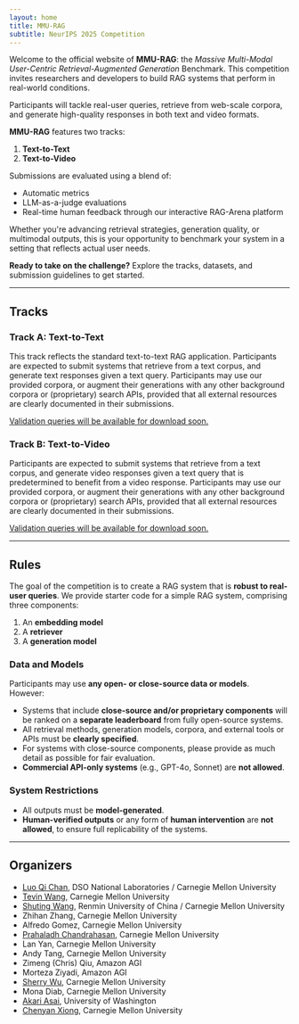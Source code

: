 ```yaml
---
layout: home
title: MMU-RAG
subtitle: NeurIPS 2025 Competition
---
```


Welcome to the official website of **MMU-RAG**: the *Massive Multi-Modal User-Centric Retrieval-Augmented Generation* Benchmark. This competition invites researchers and developers to build RAG systems that perform in real-world conditions.

Participants will tackle real-user queries, retrieve from web-scale corpora, and generate high-quality responses in both text and video formats.

**MMU-RAG** features two tracks:  
1. **Text-to-Text**  
2. **Text-to-Video**

Submissions are evaluated using a blend of:
- Automatic metrics
- LLM-as-a-judge evaluations
- Real-time human feedback through our interactive RAG-Arena platform

Whether you're advancing retrieval strategies, generation quality, or multimodal outputs, this is your opportunity to benchmark your system in a setting that reflects actual user needs.

**Ready to take on the challenge?** Explore the tracks, datasets, and submission guidelines to get started.

---

## Tracks

### Track A: Text-to-Text

This track reflects the standard text-to-text RAG application. Participants are expected to submit systems that retrieve from a text corpus, and generate text responses given a text query. Participants may use our provided corpora, or augment their generations with any other background corpora or (proprietary) search APIs, provided that all external resources are clearly documented in their submissions.

[Validation queries will be available for download soon.](#) <!-- Replace with actual download link -->

### Track B: Text-to-Video

Participants are expected to submit systems that retrieve from a text corpus, and generate video responses given a text query that is predetermined to benefit from a video response. Participants may use our provided corpora, or augment their generations with any other background corpora or (proprietary) search APIs, provided that all external resources are clearly documented in their submissions.

[Validation queries will be available for download soon.](#) <!-- Replace with actual download link -->

---

## Rules

The goal of the competition is to create a RAG system that is **robust to real-user queries**. We provide starter code for a simple RAG system, comprising three components:
1. An **embedding model**
2. A **retriever**
3. A **generation model**


### **Data and Models**

Participants may use **any open- or close-source data or models**.  
However:
- Systems that include **close-source and/or proprietary components** will be ranked on a **separate leaderboard** from fully open-source systems.
- All retrieval methods, generation models, corpora, and external tools or APIs must be **clearly specified**.
- For systems with close-source components, please provide as much detail as possible for fair evaluation.
- **Commercial API-only systems** (e.g., GPT-4o, Sonnet) are **not allowed**.


### **System Restrictions**

- All outputs must be **model-generated**.
- **Human-verified outputs** or any form of **human intervention** are **not allowed**, to ensure full replicability of the systems.

---

## Organizers

- [Luo Qi Chan](https://luoqichan.github.io), DSO National Laboratories / Carnegie Mellon University  
- [Tevin Wang](https://tevinwang.com), Carnegie Mellon University  
- [Shuting Wang](https://shootingwong.github.io), Renmin University of China / Carnegie Mellon University  
- Zhihan Zhang, Carnegie Mellon University  
- Alfredo Gomez, Carnegie Mellon University  
- [Prahaladh Chandrahasan](https://prahaladhchandrahasan.github.io), Carnegie Mellon University  
- Lan Yan, Carnegie Mellon University  
- Andy Tang, Carnegie Mellon University  
- Zimeng (Chris) Qiu, Amazon AGI  
- Morteza Ziyadi, Amazon AGI  
- [Sherry Wu](https://www.cs.cmu.edu/~sherryw/), Carnegie Mellon University  
- Mona Diab, Carnegie Mellon University  
- [Akari Asai](https://akariasai.github.io), University of Washington
- [Chenyan Xiong](https://www.cs.cmu.edu/~cx/), Carnegie Mellon University  